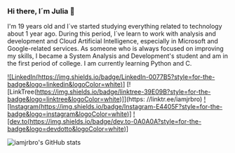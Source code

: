 ### Hi there, I´m Julia 👋

I'm 19 years old and I´ve started studying everything related to technology about 1 year ago. During this period, I´ve learn to work with analysis and development and Cloud Artificial Intelligence, especially in Microsoft and Google-related services. 
As someone who is always focused on improving my skills, I became a System Analysis and Development's student and am in the first period of college.
I am currently learning Python and C.

[![LinkedIn(https://img.shields.io/badge/LinkedIn-0077B5?style=for-the-badge&logo=linkedin&logoColor=white)]](https://www.linkedin.com/in/juliaoribeiro/)
[![LinkTree(https://img.shields.io/badge/linktree-39E09B?style=for-the-badge&logo=linktree&logoColor=white)]](https: //linktr.ee/iamjrbro) 
[![Instagram(https://img.shields.io/badge/Instagram-E4405F?style=for-the-badge&logo=instagram&logoColor=white)]](http://instagram.com/iamjrbro/)
[![dev.to(https://img.shields.io/badge/dev.to-0A0A0A?style=for-the-badge&logo=devdotto&logoColor=white)]](https://dev.to/iamjrbro)

![iamjrbro's GitHub stats](https://github-readme-stats.vercel.app/api?username=iamjrbro&show_icons=true&theme=tokyonight)
                            



<!--
**iamjrbro/iamjrbro** is a ✨ _special_ ✨ repository because its `README.md` (this file) appears on your GitHub profile.
